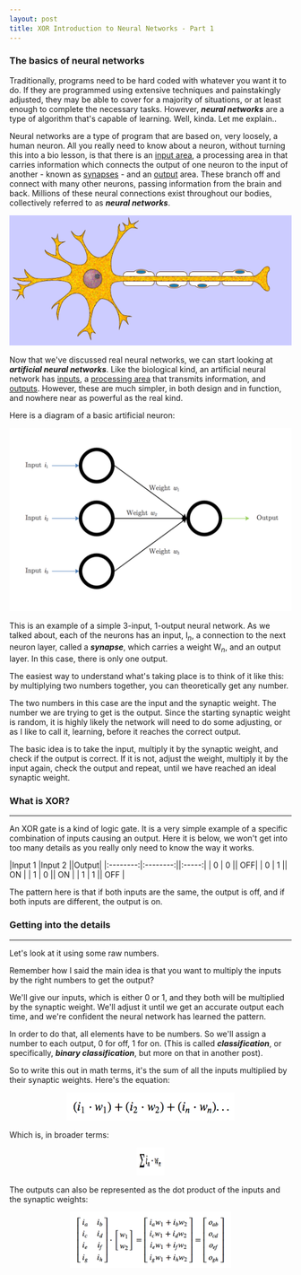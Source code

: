 ```yaml
---
layout: post
title: XOR Introduction to Neural Networks - Part 1
---
```

### The basics of neural networks
Traditionally, programs need to be hard coded with whatever you want it to do. If they are programmed using extensive techniques and painstakingly adjusted, they may be able to cover for a majority of situations, or at least enough to complete the necessary tasks. However, ***neural networks*** are a type of algorithm that's capable of learning. Well, kinda. Let me explain..

Neural networks are a type of program that are based on, very loosely, a human neuron. All you really need to know about a neuron, without turning this into a bio lesson, is that there is an <u>input area</u>, a processing area in that carries information which connects the output of one neuron to the input of another - known as <u>synapses</u> - and an <u>output</u> area. These branch off and connect with many other neurons, passing information from the brain and back. Millions of these neural connections exist throughout our bodies, collectively referred to as ***neural networks***.

<center> <img src="/images/neuron.gif" alt="Human Neuron Gif"/> </center>


Now that we've discussed real neural networks, we can start looking at ***artificial neural networks***. Like the biological kind, an artificial neural network has <u>inputs</u>, a <u>processing area</u> that transmits information, and <u>outputs</u>. However, these are much simpler, in both design and in function, and nowhere near as powerful as the real kind.

Here is a diagram of a basic artificial neuron:

<img src="/images/basicNN.png" alt="Basic Neuron"/>

This is an example of a simple 3-input, 1-output neural network. As we talked about, each of the neurons has an input, I<sub><i>n</i></sub>, a connection to the next neuron layer, called a ***synapse***, which carries a weight W<sub><i>n</i></sub>, and an output layer. In this case, there is only one output.

The easiest way to understand what's taking place is to think of it like this: by multiplying two numbers together, you can theoretically get any number.

The two numbers in this case are the input and the synaptic weight. The number we are trying to get is the output.
Since the starting synaptic weight is random, it is highly likely the network will need to do some adjusting, or as I like to call it, learning, before it reaches the correct output.

The basic idea is to take the input, multiply it by the synaptic weight, and check if the output is correct. If it is not, adjust the weight, multiply it by the input again, check the output and repeat, until we have reached an ideal synaptic weight.

### What is XOR?
-------------------------------
An XOR gate is a kind of logic gate. It is a very simple example of a specific combination of inputs causing an output. Here it is below, we won't get into too many details as you really only need to know the way it works.

|Input 1   |Input 2   ||Output|
|:--------:|:--------:||:-----:|
| 0        | 0        || OFF|
| 0        | 1        || ON |
| 1        | 0        || ON |
| 1        | 1        || OFF |

The pattern here is that if both inputs are the same, the output is off, and if both inputs are different, the output is on.

### Getting into the details
--------------------------------------
Let's look at it using some raw numbers.

Remember how I said the main idea is that you want to multiply the inputs by the right numbers to get the output?

We'll give our inputs, which is either 0 or 1, and they both will be multiplied by the synaptic weight. We'll adjust it until we get an accurate output each time, and we're confident the neural network has learned the pattern.

In order to do that, all elements have to be numbers. So we'll assign a number to each output, 0 for off, 1 for on. (This is called ***classification***, or specifically, ***binary classification***, but more on that in another post).

So to write this out in math terms, it's the sum of all the inputs multiplied by their synaptic weights. Here's the equation:

<center> <img src="/images/derive-equation.png" alt="inputs x weights" height=50 width=300/> </center>

Which is, in broader terms:

<center> <img src="/images/equation.png" alt="inputs x weights" height=50 width=50/> </center>

The outputs can also be represented as the dot product of the inputs and the synaptic weights:

<center> <img src="/images/messymatrix.png" alt="matrix of inputs x weights" height=100/> </center>


